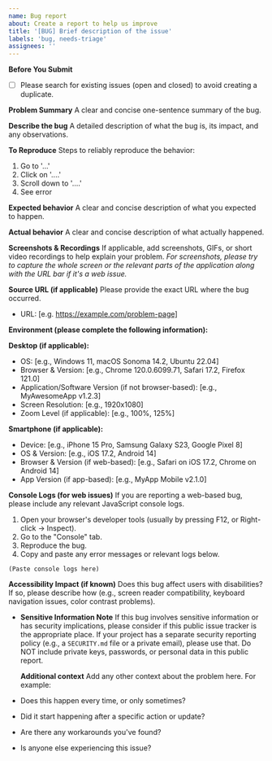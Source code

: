 ```yaml
---
name: Bug report
about: Create a report to help us improve
title: '[BUG] Brief description of the issue'
labels: 'bug, needs-triage'
assignees: ''
---
```


**Before You Submit**

- [ ] Please search for existing issues (open and closed) to avoid creating a duplicate.

**Problem Summary**
A clear and concise one-sentence summary of the bug.

**Describe the bug**
A detailed description of what the bug is, its impact, and any observations.

**To Reproduce**
Steps to reliably reproduce the behavior:

1. Go to '...'
2. Click on '....'
3. Scroll down to '....'
4. See error

**Expected behavior**
A clear and concise description of what you expected to happen.

**Actual behavior**
A clear and concise description of what actually happened.

**Screenshots & Recordings**
If applicable, add screenshots, GIFs, or short video recordings to help explain your problem.
_For screenshots, please try to capture the whole screen or the relevant parts of the application along with the URL bar if it's a web issue._

**Source URL (if applicable)**
Please provide the exact URL where the bug occurred.

- URL: [e.g. https://example.com/problem-page]

**Environment (please complete the following information):**

**Desktop (if applicable):**

- OS: [e.g., Windows 11, macOS Sonoma 14.2, Ubuntu 22.04]
- Browser & Version: [e.g., Chrome 120.0.6099.71, Safari 17.2, Firefox 121.0]
- Application/Software Version (if not browser-based): [e.g., MyAwesomeApp v1.2.3]
- Screen Resolution: [e.g., 1920x1080]
- Zoom Level (if applicable): [e.g., 100%, 125%]

**Smartphone (if applicable):**

- Device: [e.g., iPhone 15 Pro, Samsung Galaxy S23, Google Pixel 8]
- OS & Version: [e.g., iOS 17.2, Android 14]
- Browser & Version (if web-based): [e.g., Safari on iOS 17.2, Chrome on Android 14]
- App Version (if app-based): [e.g., MyApp Mobile v2.1.0]

**Console Logs (for web issues)**
If you are reporting a web-based bug, please include any relevant JavaScript console logs.

1. Open your browser's developer tools (usually by pressing F12, or Right-click -> Inspect).
2. Go to the "Console" tab.
3. Reproduce the bug.
4. Copy and paste any error messages or relevant logs below.

```text
(Paste console logs here)
```

**Accessibility Impact (if known)**
Does this bug affect users with disabilities? If so, please describe how (e.g., screen reader compatibility, keyboard navigation issues, color contrast problems).

- **Sensitive Information Note**
  If this bug involves sensitive information or has security implications, please consider if this public issue tracker is the appropriate place. If your project has a separate security reporting policy (e.g., a `SECURITY.md` file or a private email), please use that. Do NOT include private keys, passwords, or personal data in this public report.

  **Additional context**
  Add any other context about the problem here. For example:

- Does this happen every time, or only sometimes?
- Did it start happening after a specific action or update?
- Are there any workarounds you've found?
- Is anyone else experiencing this issue?
